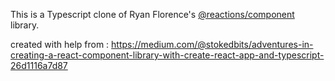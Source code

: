 This is a Typescript clone of Ryan Florence's [@reactions/component](https://github.com/reactions/component) library.

created with help from : https://medium.com/@stokedbits/adventures-in-creating-a-react-component-library-with-create-react-app-and-typescript-26d1116a7d87
